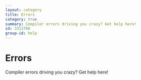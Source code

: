 ```yaml
---
layout: category
title: Errors
category: true
summary: Compiler errors driving you crazy? Get help here!
id: 3312766
group-id: help
---
```


# Errors
Compiler errors driving you crazy? Get help here!
